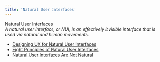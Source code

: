 ```yaml
---
title: 'Natural User Interfaces'
---
```


Natural User Interfaces    
_A natural user interface, or NUI, is an effectively invisible interface that is used via natural and human movements._

*   [Designing UX for Natural User Interfaces](https://www.usertesting.com/blog/2015/08/24/designing-ux-for-natural-user-interfaces/)  
*   [Eight Principles of Natural User Interfaces](http://www.designprinciplesftw.com/collections/eight-principles-of-natural-user-interfaces)  
*   [Natural User Interfaces Are Not Natural](http://www.jnd.org/dn.mss/natural_user_interfa.html)  
